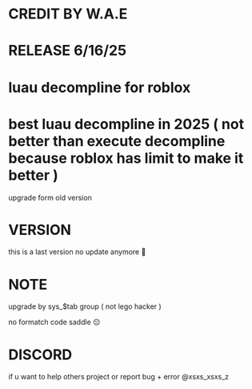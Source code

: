 # CREDIT BY W.A.E
# RELEASE 6/16/25
# luau decompline for roblox
# best luau decompline in 2025 ( not better than execute decompline because roblox has limit to make it better )

upgrade form old version 

# VERSION

this is a last version no update anymore 👋

# NOTE

upgrade by sys_$tab group ( not lego hacker )

no formatch code saddle 😔

# DISCORD

if u want to help others project or report bug + error @xsxs_xsxs_z
